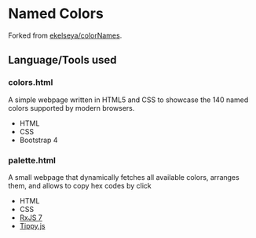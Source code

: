 # Named Colors

Forked from [ekelseya/colorNames](https://github.com/ekelseya/colorNames).

## Language/Tools used

### colors.html

A simple webpage written in HTML5 and CSS to showcase the 140 named colors supported by modern browsers.
*   HTML
*   CSS
*   Bootstrap 4

### palette.html

A small webpage that dynamically fetches all available colors, arranges them, and allows to copy hex codes by click
*   HTML
*   CSS
*   [RxJS 7](https://github.com/ReactiveX/rxjs)
*   [Tippy.js](https://github.com/atomiks/tippyjs)
